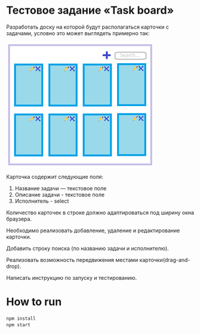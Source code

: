 # Тестовое задание «Task board»

Разработать доску на которой будут располагаться карточки с задачами, условно
это может выглядеть примерно так:

![Image](https://raw.githubusercontent.com/vanekt/test-task-board/master/test-task-board.png)

Карточка содержит следующие поля:
1. Название задачи — текстовое поле
2. Описание задачи - текстовое поле
3. Исполнитель - select

Количество карточек в строке должно адаптироваться под ширину окна браузера.

Необходимо реализовать добавление, удаление и редактирование карточки.

Добавить строку поиска (по названию задачи и исполнителю).

Реализовать возможность передвижения местами карточки(drag-and-drop).

Написать инструкцию по запуску и тестированию.

# How to run

```bash
npm install
npm start
```
